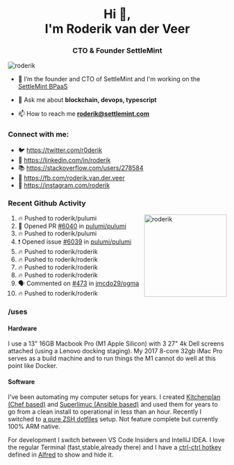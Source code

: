 <h1 align="center">Hi 👋,<br/> I'm Roderik van der Veer</h1>
<h3 align="center">CTO & Founder SettleMint</h3>

<p align="left"> <img src="https://komarev.com/ghpvc/?username=roderik" alt="roderik" /> </p>

- 🔭 I’m the founder and CTO of SettleMint and I'm working on the [SettleMint BPaaS](https://settlemint.com)

- 💬 Ask me about **blockchain, devops, typescript**

- 📫 How to reach me **roderik@settlemint.com**



### Connect with me:

- 🐦 https://twitter.com/r0derik
- 🏢 https://linkedin.com/in/roderik
- 📚 https://stackoverflow.com/users/278584
- 🙊 https://fb.com/roderik.van.der.veer
- 📸 https://instagram.com/roderik

### Recent Github Activity
<img src="https://github-readme-stats.vercel.app/api?username=roderik&show_icons=true&count_private=true" alt="roderik" align="right" height="190" />

<!--START_SECTION:activity-->
1. 🔥 Pushed to roderik/pulumi
2. 💪 Opened PR [#6040](https://github.com/pulumi/pulumi/pull/6040) in [pulumi/pulumi](https://github.com/pulumi/pulumi)
3. 🔥 Pushed to roderik/pulumi
4. ❗️ Opened issue [#6039](https://github.com/pulumi/pulumi/issues/6039) in [pulumi/pulumi](https://github.com/pulumi/pulumi)
5. 🔥 Pushed to roderik/roderik
6. 🔥 Pushed to roderik/roderik
7. 🔥 Pushed to roderik/roderik
8. 🔥 Pushed to roderik/roderik
9. 🗣 Commented on [#473](https://github.com/jmcdo29/ogma/issues/473) in [jmcdo29/ogma](https://github.com/jmcdo29/ogma)
10. 🔥 Pushed to roderik/roderik
<!--END_SECTION:activity-->
### /uses

#### Hardware

I use a 13" 16GB Macbook Pro (M1 Apple Silicon) with 3 27" 4k Dell screens attached (using a Lenovo docking staging). My 2017 8-core 32gb iMac Pro serves as a build machine and to run things the M1 cannot do well at this point like Docker.

#### Software

I've been automating my computer setups for years. I created [Kitchenplan (Chef based)](https://github.com/kitchenplan/kitchenplan) and [Superlimuc (Ansible based)](https://github.com/superlumic/superlumic) and used them for years to go from a clean install to operational in less than an hour. Recently I switched to [a pure ZSH dotfiles](https://github.com/roderik/dotfiles) setup. Not feature complete but currently 100% ARM native.

For development I switch between VS Code Insiders and IntelliJ IDEA. I love the regular Terminal (fast,stable,already there) and I have a [ctrl-ctrl hotkey](https://github.com/roderik/roderik) defined in [Alfred](https://www.alfredapp.com) to show and hide it. 

